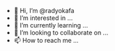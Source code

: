 - 👋 Hi, I’m @radyokafa
- 👀 I’m interested in ...
- 🌱 I’m currently learning ...
- 💞️ I’m looking to collaborate on ...
- 📫 How to reach me ...

<!---
radyokafa/radyokafa is a ✨ special ✨ repository because its `README.md` (this file) appears on your GitHub profile.
You can click the Preview link to take a look at your changes.
--->

